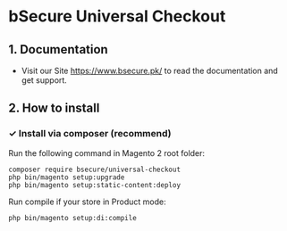 # bSecure Universal Checkout

## 1. Documentation

- Visit our Site https://www.bsecure.pk/ to read the documentation and get support.


## 2. How to install

### ✓ Install via composer (recommend)

Run the following command in Magento 2 root folder:

```
composer require bsecure/universal-checkout
php bin/magento setup:upgrade
php bin/magento setup:static-content:deploy
```

Run compile if your store in Product mode:

```
php bin/magento setup:di:compile
```